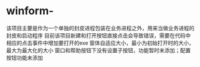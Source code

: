 # winform-
该项目主要是作为一个单独的封皮进程包装在业务进程之外，用来当做业务进程的封皮和启动程序
目前该项目新建和打开按钮直接点击会导致错误，需要在代码中相应的点击事件中增加要打开的exe
窗体自适应大小，最小为初始打开时的大小，最大为最大化的大小
窗口和帮助按钮下没有设置子按钮，功能暂时未添加；配置按钮功能未添加
